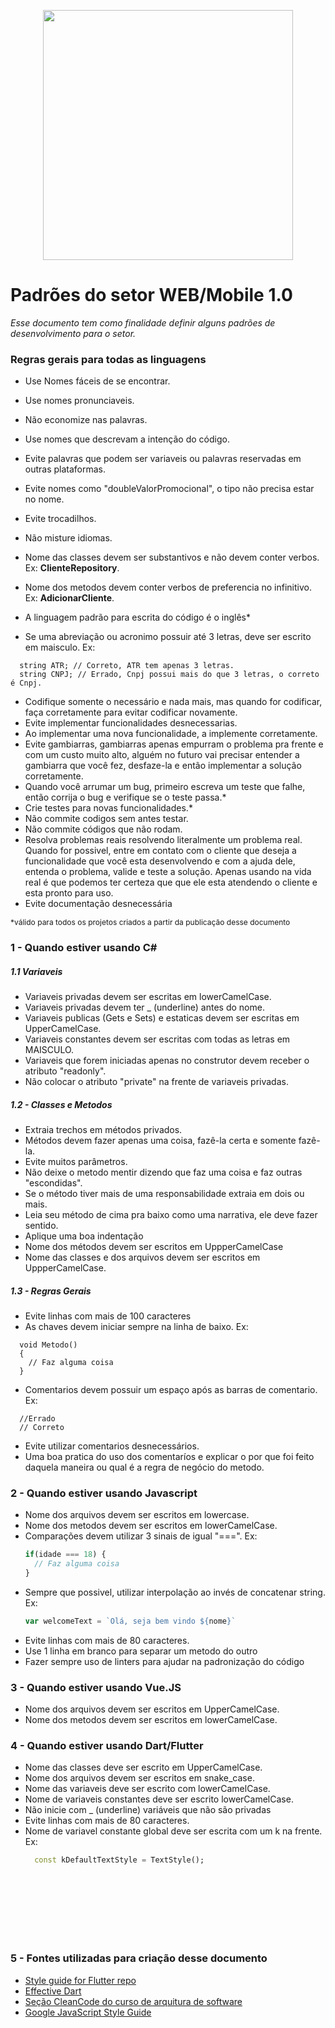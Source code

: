 <p align="center">
  <img width="400" src="https://alfameta-cdn.s3-sa-east-1.amazonaws.com/logotransparente.png">
</p>

# Padrões do setor WEB/Mobile 1.0

 
_Esse documento tem  como finalidade definir alguns padrões de desenvolvimento para o setor._

<h3>Regras gerais para todas as linguagens</h3>

  * Use Nomes fáceis de se encontrar.
  * Use nomes pronunciaveis.
  * Não economize nas palavras.
  * Use nomes que descrevam a intenção do código.
  * Evite palavras que podem ser variaveis ou palavras reservadas em outras plataformas.
  * Evite nomes como "doubleValorPromocional", o tipo não precisa estar no nome.
  * Evite trocadilhos.
  * Não misture idiomas.
  * Nome das classes devem ser substantivos e não devem conter verbos. Ex: **ClienteRepository**.
  * Nome dos metodos devem conter verbos de preferencia no infinitivo. Ex: **AdicionarCliente**.
  
  * A linguagem padrão para escrita do código é o inglês* 
  * Se uma abreviação ou acronimo possuir até 3 letras, deve ser escrito em maisculo. Ex: 
  ```CSharp
    string ATR; // Correto, ATR tem apenas 3 letras.
    string CNPJ; // Errado, Cnpj possui mais do que 3 letras, o correto é Cnpj.
  ```
  * Codifique somente o necessário e nada mais, mas quando for codificar, faça corretamente para evitar codificar novamente.
  * Evite implementar funcionalidades desnecessarias.
  * Ao implementar uma nova funcionalidade, a implemente corretamente.
  * Evite gambiarras, gambiarras apenas empurram o problema pra frente e com um custo muito alto, alguém no futuro vai precisar entender a gambiarra que você fez, desfaze-la e então implementar a solução corretamente.
  * Quando você arrumar um bug, primeiro escreva um teste que falhe, então corrija o bug e verifique se o teste passa.*
  * Crie testes para novas funcionalidades.*
  * Não commite codigos sem antes testar.
  * Não commite códigos que não rodam.
  * Resolva problemas reais resolvendo literalmente um problema real.
    Quando for possivel, entre em contato com o cliente que deseja a funcionalidade que você esta    desenvolvendo e com a ajuda dele, entenda o problema, valide e teste a solução. Apenas usando na vida real é que podemos ter certeza que que ele esta atendendo o cliente e esta pronto para uso.
  * Evite documentação desnecessária


<p style="font-size:12px">*válido para todos os projetos criados a partir da publicação desse documento</p>

<h3>1 - Quando estiver usando C#</h3>

<h5>1.1 Variaveis</h5>

* Variaveis privadas devem ser escritas em lowerCamelCase.
* Variaveis privadas devem ter _ (underline) antes do nome.
* Variaveis publicas (Gets e Sets) e estaticas devem ser escritas em UpperCamelCase.
* Variaveis constantes devem ser escritas com todas as letras em MAISCULO.
* Variaveis que forem iniciadas apenas no construtor devem receber o atributo "readonly".
* Não colocar o atributo "private" na frente de variaveis privadas.

<h5>1.2 - Classes e Metodos</h5>

  * Extraia trechos em métodos privados.
  * Métodos devem fazer apenas uma coisa, fazê-la certa e somente fazê-la.
  * Evite muitos parâmetros.
  * Não deixe o metodo mentir dizendo que faz uma coisa e faz outras "escondidas".
  * Se o método tiver mais de uma responsabilidade extraia em dois ou mais.
  * Leia seu método de cima pra baixo como uma narrativa, ele deve fazer sentido.
  * Aplique uma boa indentação
  * Nome dos métodos devem ser escritos em UppperCamelCase
  * Nome das classes e dos arquivos devem ser escritos em UppperCamelCase.

<h5>1.3 - Regras Gerais</h5>

  * Evite linhas com mais de 100 caracteres
  * As chaves devem iniciar sempre na linha de baixo. Ex:
  ```CSharp
    void Metodo()
    {
      // Faz alguma coisa
    }
  ```

  * Comentarios devem possuir um espaço após as barras de comentario. Ex:
  ```CSharp
    //Errado
    // Correto
  ```
  
  * Evite utilizar comentarios desnecessários.
  * Uma boa pratica do uso dos comentaríos e explicar o por que foi feito daquela maneira ou qual é a regra de negócio do metodo.


<h3>2 - Quando estiver usando Javascript</h3>

* Nome dos arquivos devem ser escritos em lowercase.
* Nome dos metodos devem ser escritos em lowerCamelCase.
* Comparações devem utilizar 3 sinais de igual "===". Ex:
  ```javascript
  if(idade === 18) {
    // Faz alguma coisa
  }
  ```
* Sempre que possivel, utilizar interpolação ao invés de concatenar string. Ex:
  ```javascript
  var welcomeText = `Olá, seja bem vindo ${nome}`
  ```
* Evite linhas com mais de 80 caracteres.
* Use 1 linha em branco para separar um metodo do outro
* Fazer sempre uso de linters para ajudar na padronização do código

<h3>3 - Quando estiver usando Vue.JS</h3>

* Nome dos arquivos devem ser escritos em UpperCamelCase.
* Nome dos metodos devem ser escritos em lowerCamelCase.


<h3>4 - Quando estiver usando Dart/Flutter</h3>

* Nome das classes deve ser escrito em UpperCamelCase.
* Nome dos arquivos devem ser escritos em snake_case.
* Nome das variaveis deve ser escrito com lowerCamelCase.
* Nome de variaveis constantes deve ser escrito lowerCamelCase.
* Não inicie com _ (underline) variáveis que não são privadas
* Evite linhas com mais de 80 caracteres.
* Nome de variavel constante global deve ser escrita com um k na frente. Ex:
  ```dart
    const kDefaultTextStyle = TextStyle();
  ```


<br>
<br>
<br>
<br>
<br>
<br>

  <h3>5 - Fontes utilizadas para criação desse documento</h3>

* [Style guide for Flutter repo](https://github.com/flutter/flutter/wiki/Style-guide-for-Flutter-repo)
* [Effective Dart](https://dart.dev/guides/language/effective-dart)
* [Seção CleanCode do curso de arquitura de software](https://desenvolvedor.io/curso-online-fundamentos-de-arquitetura-de-software)
* [Google JavaScript Style Guide](https://google.github.io/styleguide/jsguide.html)
